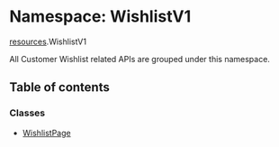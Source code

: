 # Namespace: WishlistV1

[resources](../wiki/resources).WishlistV1

All Customer Wishlist related APIs are grouped under this namespace.

## Table of contents

### Classes

- [WishlistPage](../wiki/resources.WishlistV1.WishlistPage)
